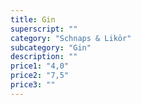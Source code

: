 ```yaml
---
title: Gin
superscript: ""
category: "Schnaps & Likör"
subcategory: "Gin"
description: ""
price1: "4,0"
price2: "7,5"
price3: ""
---
```

